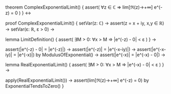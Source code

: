 theorem ComplexExponentialLimit() {
  assert(
    ∀z ∈ ℂ ⇒ lim[ℜ(z)→+∞] e^(-z) = 0
  )
} ↔

proof ComplexExponentialLimit() {
  setVar(z: ℂ) →
  assert(z = x + iy, x,y ∈ ℝ) →
  setVar(ε: ℝ, ε > 0) →
  
  lemma LimitDefinition() {
    assert(
      ∃M > 0: ∀x > M ⇒ |e^(-z) - 0| < ε
    )
  } →
  
  assert(|e^(-z) - 0| = |e^(-z)|) →
  assert(|e^(-z)| = |e^(-x-iy)|) →
  assert(|e^(-x-iy)| = |e^(-x)|) by ModulusOfExponential() →
  assert(|e^(-x)| = |e^(-x) - 0|) →
  
  lemma RealExponentialLimit() {
    assert(
      ∃M > 0: ∀x > M ⇒ |e^(-x) - 0| < ε
    )
  } →
  
  apply(RealExponentialLimit()) →
  assert(lim[ℜ(z)→+∞] e^(-z) = 0) by ExponentialTendsToZero()
}